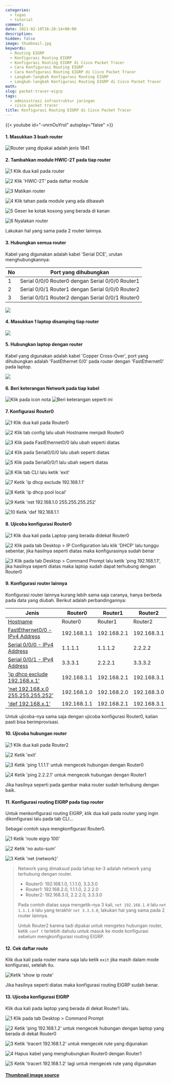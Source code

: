 ```yaml
---
categories:
  - tugas
  - tutorial
comment:
date: 2021-02-18T16:28:14+08:00
description: 
hidden: false
image: thumbnail.jpg
keywords:
  - Routing EIGRP
  - Konfigurasi Routing EIGRP
  - Konfigurasi Routing EIGRP di Cisco Packet Tracer
  - Cara Konfigurasi Routing EIGRP
  - Cara Konfigurasi Routing EIGRP di Cisco Packet Tracer
  - Langkah-langkah Konfigurasi Routing EIGRP
  - Langkah-langkah Konfigurasi Routing EIGRP di Cisco Packet Tracer
math:
slug: packet-tracer-eigrp
tags:
  - administrasi infrastruktur jaringan
  - cisco packet tracer
title: Konfigurasi Routing EIGRP di Cisco Packet Tracer
---
```


{{< youtube id="-vnrnOuYroI" autoplay="false" >}}

#### 1. Masukkan 3 buah router

![Router yang dipakai adalah jenis 1841](image001.jpg)

#### 2. Tambahkan module HWIC-2T pada tiap router

![1 Klik dua kali pada router](image002.jpg)

![2 Klik 'HWIC-2T' pada daftar module](image003.jpg)

![3 Matikan router](image004.jpg)

![4 Klik tahan pada module yang ada dibawah](image005.jpg)

![5 Geser ke kotak kosong yang berada di kanan](image006.jpg)

![6 Nyalakan router](image007.jpg)

Lakukan hal yang sama pada 2 router lainnya.

#### 3. Hubungkan semua router

Kabel yang digunakan adalah kabel 'Serial DCE', urutan menghubungkannya:

| No  | Port yang dihubungkan                            |
| --- | ------------------------------------------------ |
| 1   | Serial 0/0/0 Router0 dengan Serial 0/0/0 Router1 |
| 2   | Serial 0/0/1 Router1 dengan Serial 0/0/0 Router2 |
| 3   | Serial 0/0/1 Router2 dengan Serial 0/0/1 Router0 |

![](image008.jpg)

#### 4. Masukkan 1 laptop disamping tiap router

![](image009.jpg)

#### 5. Hubungkan laptop dengan router

Kabel yang digunakan adalah kabel 'Copper Cross-Over', port yang dihubungkan adalah 'FastEthernet 0/0' pada router dengan 'FastEthernet0' pada laptop.

![](image010.jpg)

#### 6. Beri keterangan Network pada tiap kabel

![Klik pada icon nota](image011.jpg) ![Beri keterangan seperti ini](image012.jpg)

#### 7. Konfigurasi Router0

![1 Klik dua kali pada Router0](image013.jpg)

![2 Klik tab config lalu ubah Hostname menjadi Router0](image014.jpg)

![3 Klik pada FastEthernet0/0 lalu ubah seperti diatas](image015.jpg)

![4 Klik pada Serial0/0/0 lalu ubah seperti diatas](image016.jpg)

![5 Klik pada Serial0/0/1 lalu ubah seperti diatas](image017.jpg)

![6 Klik tab CLI lalu ketik 'exit'](image018.jpg)

![7 Ketik 'ip dhcp exclude 192.168.1.1'](image019.jpg)

![8 Ketik 'ip dhcp pool local'](image020.jpg)

![9 Ketik 'net 192.168.1.0 255.255.255.252'](image021.jpg)

![10 Ketik 'def 192.168.1.1](image022.jpg)

#### 8. Ujicoba konfigurasi Router0

![1 Klik dua kali pada Laptop yang berada didekat Router0](image023.jpg)

![2 Klik pada tab Desktop > IP Configuration lalu klik 'DHCP' lalu tunggu sebentar, jika hasilnya seperti diatas maka konfigurasinya sudah benar](image024.jpg)

![3 Klik pada tab Desktop > Command Prompt lalu ketik 'ping 192.168.1.1', jika hasilnya seperti diatas maka laptop sudah dapat terhubung dengan Router0](image025.jpg)

#### 9. Konfigurasi router lainnya

Konfigurasi router lainnya kurang lebih sama saja caranya, hanya berbeda pada data yang diubah. Berikut adalah perbandingannya: 

| Jenis                                             | Router0     | Router1     | Router2     |
| ------------------------------------------------- | ----------- | ----------- | ----------- |
| [Hostname](image014.jpg)                          | Router0     | Router1     | Router2     |
| [FastEthernet0/0 - IPv4 Address](image015.jpg)    | 192.168.1.1 | 192.168.2.1 | 192.168.3.1 |
| [Serial 0/0/0 - IPv4 Address](image016.jpg)       | 1.1.1.1     | 1.1.1.2     | 2.2.2.2     |
| [Serial 0/0/1 - IPv4 Address](image017.jpg)       | 3.3.3.1     | 2.2.2.1     | 3.3.3.2     |
| ['ip dhcp exclude 192.168.x.1'](image019.jpg)     | 192.168.1.1 | 192.168.2.1 | 192.168.3.1 |
| ['net 192.168.x.0 255.255.255.252'](image021.jpg) | 192.168.1.0 | 192.168.2.0 | 192.168.3.0 |
| ['def 192.168.x.1'](image022.jpg)                 | 192.168.1.1 | 192.168.2.1 | 192.168.3.1 |

Untuk ujicoba-nya sama saja dengan ujicoba konfigurasi Router0, kalian pasti bisa berimprovisasi.

#### 10. Ujicoba hubungan router

![1 Klik dua kali pada Router2](image026.jpg)

![2 Ketik 'exit'](image027.jpg)

![3 Ketik 'ping 1.1.1.1' untuk mengecek hubungan dengan Router0](image028.jpg)

![4 Ketik 'ping 2.2.2.1' untuk mengecek hubungan dengan Router1](image029.jpg)

Jika hasilnya seperti pada gambar maka router sudah terhubung dengan baik.

#### 11. Konfigurasi routing EIGRP pada tiap router

Untuk menkonfigurasi routing EIGRP, klik dua kali pada router yang ingin dikonfigurasi lalu pada tab CLI...

Sebagai contoh saya mengkonfigurasi Router0.

![1 Ketik 'route eigrp 100'](image030.jpg)

![2 Ketik 'no auto-sum'](image031.jpg)

![3 Ketik 'net {network}'](image032.jpg)

> Network yang dimaksud pada tahap ke-3 adalah network yang terhubung dengan router.
> 
> - Router0: 192.168.1.0, 1.1.1.0, 3.3.3.0
> - Router1: 192.168.2.0, 1.1.1.0, 2.2.2.0
> - Router2: 192.168.3.0, 2.2.2.0, 3.3.3.0
> 
> Pada contoh diatas saya mengetik-nya 3 kali, `net 192.168.1.0` lalu `net 1.1.1.0` lalu yang terakhir `net 3.3.3.0`, lakukan hal yang sama pada 2 router lainnya.
> 
> Untuk Router2 karena tadi dipakai untuk mengetes hubungan router, ketik `conf t` terlebih dahulu untuk masuk ke mode konfigurasi sebelum mengkonfigurasi routing EIGRP.

#### 12. Cek daftar route

Klik dua kali pada router mana saja lalu ketik `exit` jika masih dalam mode konfigurasi, setelah itu.

![Ketik 'show ip route'](image033.jpg)

Jika hasilnya seperti diatas maka konfigurasi routing EIGRP sudah benar.

#### 13. Ujicoba konfigurasi EIGRP

Klik dua kali pada laptop yang berada di dekat Router1 lalu.

![1 Klik pada tab Desktop > Command Prompt](image034.jpg)

![2 Ketik 'ping 192.168.1.2' untuk mengecek hubungan dengan laptop yang berada di dekat Router0](image035.jpg)

![3 Ketik 'tracert 192.168.1.2' untuk mengecek rute yang digunakan](image036.jpg)

![4 Hapus kabel yang menghubungkan Router0 dengan Router1](image037.jpg)

![5 Ketik 'tracert 192.168.1.2' lagi untuk mengecek rute yang digunakan](image038.jpg)

#### [Thumbnail image source](https://www.zerochan.net/1533595)